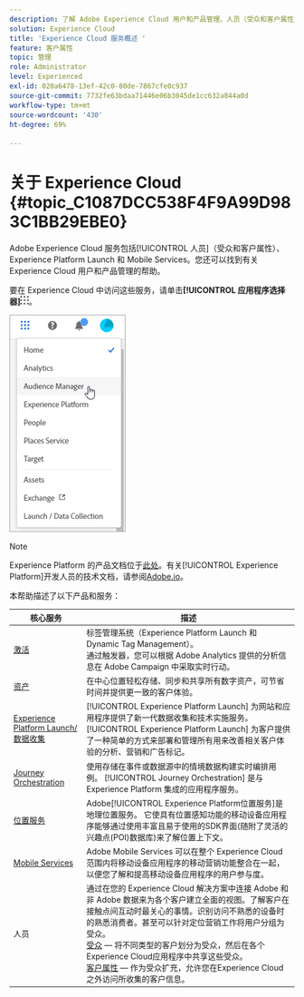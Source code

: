```yaml
---
description: 了解 Adobe Experience Cloud 用户和产品管理、人员（受众和客户属性）、Journey Orchestration、选件、位置、Experience Platform Launch 和 Mobile Services。
solution: Experience Cloud
title: 'Experience Cloud 服务概述 '
feature: 客户属性
topic: 管理
role: Administrator
level: Experienced
exl-id: 020a6478-13ef-42c0-80de-7867cfe0c937
source-git-commit: 7732fe63bdaa71446e06b3045de1cc632a844a0d
workflow-type: tm+mt
source-wordcount: '430'
ht-degree: 69%

---
```


# 关于 Experience Cloud {#topic_C1087DCC538F4F9A99D983C1BB29EBE0}

Adobe Experience Cloud 服务包括[!UICONTROL 人员]（受众和客户属性）、Experience Platform Launch 和 Mobile Services。您还可以找到有关 Experience Cloud 用户和产品管理的帮助。

要在 Experience Cloud 中访问这些服务，请单击&#x200B;**[!UICONTROL 应用程序选择器]**![](assets/menu-icon.png)。

![](assets/platform-core-services.png)

>[!NOTE]
>
>Experience Platform 的产品文档位于[此处](https://experienceleague.adobe.com/docs/experience-platform/landing/home.html?lang=en)。有关[!UICONTROL Experience Platform]开发人员的技术文档，请参阅[Adobe.io](https://www.adobe.io/apis/experienceplatform/home/services.html)。

本帮助描述了以下产品和服务：

| 核心服务 | 描述 |
|--- |--- |
| [激活](activation.md) | 标签管理系统（Experience Platform Launch 和 Dynamic Tag Management）。<br>通过触发器，您可以根据 Adobe Analytics 提供的分析信息在 Adobe Campaign 中采取实时行动。 |
| [资产](experience-cloud-assets.md) | 在中心位置轻松存储、同步和共享所有数字资产，可节省时间并提供更一致的客户体验。 |
| [Experience Platform Launch/数据收集](https://experienceleague.adobe.com/docs/launch/using/home.html?lang=en) | [!UICONTROL Experience Platform Launch] 为网站和应用程序提供了新一代数据收集和技术实施服务。[!UICONTROL Experience Platform Launch] 为客户提供了一种简单的方式来部署和管理所有用来改善相关客户体验的分析、营销和广告标记。 |
| [Journey Orchestration](https://experienceleague.adobe.com/docs/journeys/using/journey-orchestration-home.html?lang=zh-Hans) | 使用存储在事件或数据源中的情境数据构建实时编排用例。 [!UICONTROL Journey Orchestration] 是与 Experience Platform 集成的应用程序服务。 |
| [位置服务](https://experienceleague.adobe.com/docs/places/using/home.html?lang=en) | Adobe[!UICONTROL Experience Platform位置服务]是地理位置服务。 它使具有位置感知功能的移动设备应用程序能够通过使用丰富且易于使用的SDK界面(随附了灵活的兴趣点(POI)数据库)来了解位置上下文。 |
| [Mobile Services](https://experienceleague.adobe.com/docs/mobile-services/using/home.html?lang=en) | Adobe Mobile Services 可以在整个 Experience Cloud 范围内将移动设备应用程序的移动营销功能整合在一起，以便您了解和提高移动设备应用程序的用户参与度。 |
| 人员 | 通过在您的 Experience Cloud 解决方案中连接 Adobe 和非 Adobe 数据来为各个客户建立全面的视图。了解客户在接触点间互动时最关心的事情。识别访问不熟悉的设备时的熟悉消费者。甚至可以针对定位营销工作将用户分组为受众。<br>[受众](audience-library.md)  — 将不同类型的客户划分为受众，然后在各个Experience Cloud应用程序中共享这些受众。<br>[客户属性](attributes.md)  — 作为受众扩充，允许您在Experience Cloud之外访问所收集的客户信息。 |
